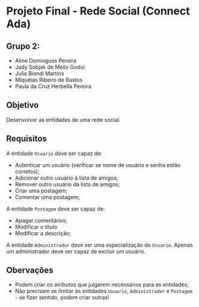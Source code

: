 # Projeto Final - Rede Social (Connect Ada)

## Grupo 2:

- Aline Domingues Pereira
- Jady Sobjak de Mello Godoi
- Julia Biondi Martins
- Miquéias Ribeiro de Bastos
- Paula da Cruz Herbella Pereira

## Objetivo

Desenvolver as entidades de uma rede social.

## Requisitos

A entidade `Usuario` deve ser capaz de:

- Autenticar um usuário (verificar se nome de usuário e senha estão corretos);
- Adicionar outro usuário à lista de amigos;
- Remover outro usuário da lista de amigos;
- Criar uma postagem;
- Comentar uma postagem;

A entidade `Postagem` deve ser capaz de:

- Apagar comentários;
- Modificar o título
- Modificar a descrição;

A entidade `Administrador` deve ser uma especialização de `Usuario`. Apenas um administrador deve ser capaz de excluir um usuário.

## Obervações

- Podem criar os atributos que julgarem necessários para as entidades;
- Não precisam se limitar às entidades `Usuario`, `Administrador` e `Postagem` - se fizer sentido, podem criar outras!
